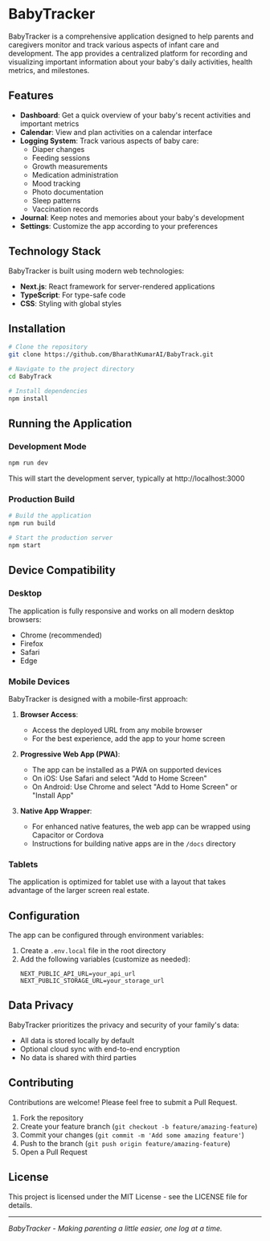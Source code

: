 # BabyTracker

BabyTracker is a comprehensive application designed to help parents and caregivers monitor and track various aspects of infant care and development. The app provides a centralized platform for recording and visualizing important information about your baby's daily activities, health metrics, and milestones.

## Features

- **Dashboard**: Get a quick overview of your baby's recent activities and important metrics
- **Calendar**: View and plan activities on a calendar interface
- **Logging System**: Track various aspects of baby care:
  - Diaper changes
  - Feeding sessions
  - Growth measurements
  - Medication administration
  - Mood tracking
  - Photo documentation
  - Sleep patterns
  - Vaccination records
- **Journal**: Keep notes and memories about your baby's development
- **Settings**: Customize the app according to your preferences

## Technology Stack

BabyTracker is built using modern web technologies:

- **Next.js**: React framework for server-rendered applications
- **TypeScript**: For type-safe code
- **CSS**: Styling with global styles

## Installation

```bash
# Clone the repository
git clone https://github.com/BharathKumarAI/BabyTrack.git

# Navigate to the project directory
cd BabyTrack

# Install dependencies
npm install
```

## Running the Application

### Development Mode

```bash
npm run dev
```

This will start the development server, typically at http://localhost:3000

### Production Build

```bash
# Build the application
npm run build

# Start the production server
npm start
```

## Device Compatibility

### Desktop

The application is fully responsive and works on all modern desktop browsers:
- Chrome (recommended)
- Firefox
- Safari
- Edge

### Mobile Devices

BabyTracker is designed with a mobile-first approach:

1. **Browser Access**:
   - Access the deployed URL from any mobile browser
   - For the best experience, add the app to your home screen

2. **Progressive Web App (PWA)**:
   - The app can be installed as a PWA on supported devices
   - On iOS: Use Safari and select "Add to Home Screen"
   - On Android: Use Chrome and select "Add to Home Screen" or "Install App"

3. **Native App Wrapper**:
   - For enhanced native features, the web app can be wrapped using Capacitor or Cordova
   - Instructions for building native apps are in the `/docs` directory

### Tablets

The application is optimized for tablet use with a layout that takes advantage of the larger screen real estate.

## Configuration

The app can be configured through environment variables:

1. Create a `.env.local` file in the root directory
2. Add the following variables (customize as needed):
   ```
   NEXT_PUBLIC_API_URL=your_api_url
   NEXT_PUBLIC_STORAGE_URL=your_storage_url
   ```

## Data Privacy

BabyTracker prioritizes the privacy and security of your family's data:

- All data is stored locally by default
- Optional cloud sync with end-to-end encryption
- No data is shared with third parties

## Contributing

Contributions are welcome! Please feel free to submit a Pull Request.

1. Fork the repository
2. Create your feature branch (`git checkout -b feature/amazing-feature`)
3. Commit your changes (`git commit -m 'Add some amazing feature'`)
4. Push to the branch (`git push origin feature/amazing-feature`)
5. Open a Pull Request

## License

This project is licensed under the MIT License - see the LICENSE file for details.

---

*BabyTracker - Making parenting a little easier, one log at a time.*